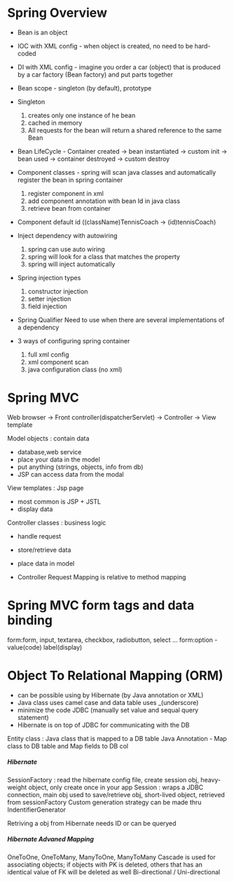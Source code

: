 # Spring Overview

- Bean is an object
- IOC with XML config - when object is created, no need to be hard-coded
- DI with XML config - imagine you order a car (object) that is produced by a car factory (Bean factory) and put parts together 

- Bean scope - singleton (by default), prototype
- Singleton 
    1. creates only one instance of he bean
    2. cached in memory
    3. All requests for the bean will return a shared reference to the same Bean
    
- Bean LifeCycle - Container created -> bean instantiated -> custom init -> bean used -> container destroyed -> custom destroy

- Component classes - spring will scan java classes and automatically register the bean in spring container
    1. register component in xml
    2. add component annotation with bean Id in java class
    3. retrieve bean from container
    
- Component default id ((className)TennisCoach -> (id)tennisCoach)

- Inject dependency with autowiring
    1. spring can use auto wiring
    2. spring will look for a class that matches the property
    3. spring will inject automatically

- Spring injection types
    1. constructor injection
    2. setter injection
    3. field injection
    
- Spring Qualifier
    Need to use when there are several implementations of a dependency
    
- 3 ways of configuring spring container
    1. full xml config
    2. xml component scan
    3. java configuration class (no xml)

# Spring MVC
Web browser -> Front controller(dispatcherServlet) -> Controller -> View template 

Model objects : contain data
 - database,web service
 - place your data in the model
 - put anything (strings, objects, info from db)
 - JSP can access data from the modal
 
View templates : Jsp page
 - most common is JSP + JSTL
 - display data

Controller classes : business logic
 - handle request
 - store/retrieve data
 - place data in model
 
 - Controller Request Mapping is relative to method mapping
 
# Spring MVC form tags and data binding
form:form, input, textarea, checkbox, radiobutton, select ...
form:option - value(code) label(display)

# Object To Relational Mapping (ORM)
 - can be possible using by Hibernate (by Java annotation or XML)
 - Java class uses camel case and data table uses _(underscore)
 - minimize the code JDBC (manually set value and sequal query statement)
 - Hibernate is on top of JDBC for communicating with the DB

Entity class : Java class that is mapped to a DB table
Java Annotation - Map class to DB table and Map fields to DB col

##### Hibernate
SessionFactory : read the hibernate config file, create session obj, heavy-weight object, only create once in your app
Session : wraps a JDBC connection, main obj used to save/retrieve obj, short-lived object, retrieved from sessionFactory
Custom generation strategy can be made thru IndentifierGenerator

Retriving a obj from Hibernate needs ID or can be queryed

##### Hibernate Advaned Mapping
OneToOne, OneToMany, ManyToOne, ManyToMany
Cascade is used for associating objects; if objects with PK is deleted, others that has an identical value of FK will be deleted as well
Bi-directional / Uni-directional 
